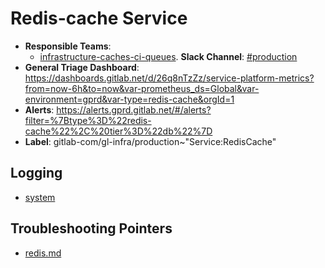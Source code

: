 <!-- MARKER: do not edit this section directly. Edit services/service-catalog.yml then run scripts/generate-docs -->
#  Redis-cache Service

* **Responsible Teams**:
  * [infrastructure-caches-ci-queues](https://about.gitlab.com/handbook/engineering/infrastructure/team/reliability/). **Slack Channel**: [#production](https://gitlab.slack.com/archives/production)
* **General Triage Dashboard**: https://dashboards.gitlab.net/d/26q8nTzZz/service-platform-metrics?from=now-6h&to=now&var-prometheus_ds=Global&var-environment=gprd&var-type=redis-cache&orgId=1
* **Alerts**: https://alerts.gprd.gitlab.net/#/alerts?filter=%7Btype%3D%22redis-cache%22%2C%20tier%3D%22db%22%7D
* **Label**: gitlab-com/gl-infra/production~"Service:RedisCache"

## Logging

* [system](https://log.gprd.gitlab.net/goto/1a4342231de57c0ceabc8f5e0e402909)

## Troubleshooting Pointers

* [redis.md](redis.md)
<!-- END_MARKER -->
